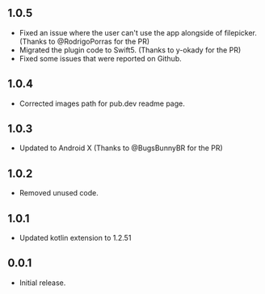 ## 1.0.5

- Fixed an issue where the user can't use the app alongside of filepicker. (Thanks to @RodrigoPorras for the PR)
- Migrated the plugin code to Swift5. (Thanks to y-okady for the PR)
- Fixed some issues that were reported on Github.

## 1.0.4

- Corrected images path for pub.dev readme page.

## 1.0.3

- Updated to Android X (Thanks to @BugsBunnyBR for the PR)

## 1.0.2

- Removed unused code.

## 1.0.1

- Updated kotlin extension to 1.2.51

## 0.0.1

- Initial release.
